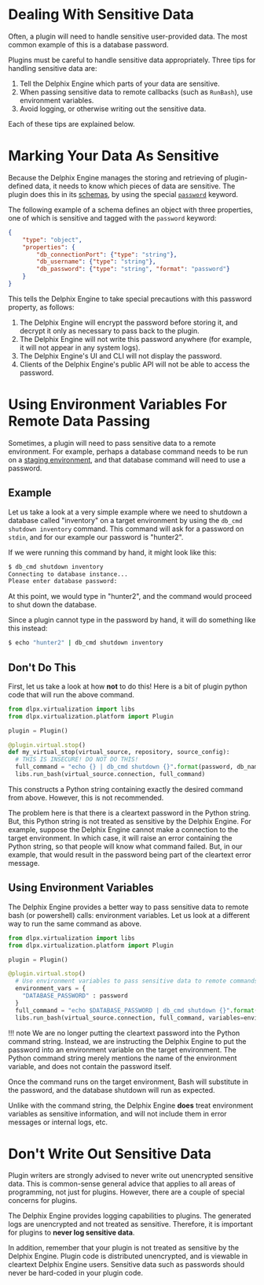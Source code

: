 # Dealing With Sensitive Data

Often, a plugin will need to handle sensitive user-provided data. The most common example of this is a database password.

Plugins must be careful to handle sensitive data appropriately. Three tips for handling sensitive data are:

1. Tell the Delphix Engine which parts of your data are sensitive.
2. When passing sensitive data to remote callbacks (such as `RunBash`), use environment variables.
3. Avoid logging, or otherwise writing out the sensitive data.

Each of these tips are explained below.

# Marking Your Data As Sensitive

Because the Delphix Engine manages the storing and retrieving of plugin-defined data, it needs to know which pieces of data are sensitive. The plugin does this in its [schemas](/References/Glossary/#schema), by using the special [`password`](/References/Schemas/#password) keyword.

The following example of a schema defines an object with three properties, one of which is sensitive and tagged with the `password` keyword:

```json
{
    "type": "object",
    "properties": {
        "db_connectionPort": {"type": "string"},
        "db_username": {"type": "string"},
        "db_password": {"type": "string", "format": "password"}
    }
}
```

This tells the Delphix Engine to take special precautions with this password property, as follows:

1. The Delphix Engine will encrypt the password before storing it, and decrypt it only as necessary to pass back to the plugin.
2. The Delphix Engine will not write this password anywhere (for example, it will not appear in any system logs).
3. The Delphix Engine's UI and CLI will not display the password.
4. Clients of the Delphix Engine's public API will not be able to access the password.

# Using Environment Variables For Remote Data Passing

Sometimes, a plugin will need to pass sensitive data to a remote environment. For example, perhaps a database command needs to be run on a [staging environment](/References/Glossary/#staging-environment), and that database command will need to use a password.

## Example
Let us take a look at a very simple example where we need to shutdown a database called "inventory" on a target environment by using the `db_cmd shutdown inventory` command. This command will ask for a password on `stdin`, and for our example our password is "hunter2".

If we were running this command by hand, it might look like this:
```bash
$ db_cmd shutdown inventory
Connecting to database instance...
Please enter database password:
```

At this point, we would type in "hunter2", and the command would proceed to shut down the database.

Since a plugin cannot type in the password by hand, it will do something like this instead:

```bash
$ echo "hunter2" | db_cmd shutdown inventory
```

## Don't Do This

First, let us take a look at how **not** to do this! Here is a bit of plugin python code that will run the above command.

```python
from dlpx.virtualization import libs
from dlpx.virtualization.platform import Plugin

plugin = Plugin()

@plugin.virtual.stop()
def my_virtual_stop(virtual_source, repository, source_config):
  # THIS IS INSECURE! DO NOT DO THIS!
  full_command = "echo {} | db_cmd shutdown {}".format(password, db_name)
  libs.run_bash(virtual_source.connection, full_command)
```

This constructs a Python string containing exactly the desired command from above. However, this is not recommended.

The problem here is that there is a cleartext password in the Python string. But, this Python string is not treated as sensitive by the Delphix Engine. For example, suppose the Delphix Engine cannot make a connection to the target environment. In which case, it will raise an error containing the Python string, so that people will know what command failed. But, in our example, that would result in the password being part of the cleartext error message.

## Using Environment Variables

The Delphix Engine provides a better way to pass sensitive data to remote bash (or powershell) calls: environment variables. Let us look at a different way to run the same command as above.

```python
from dlpx.virtualization import libs
from dlpx.virtualization.platform import Plugin

plugin = Plugin()

@plugin.virtual.stop()
  # Use environment variables to pass sensitive data to remote commands
  environment_vars = {
    "DATABASE_PASSWORD" : password
  }
  full_command = "echo $DATABASE_PASSWORD | db_cmd shutdown {}".format(db_name)
  libs.run_bash(virtual_source.connection, full_command, variables=environment_vars)
```

!!! note
	We are no longer putting the cleartext password into the Python command string. Instead, we are instructing the Delphix Engine to put the password into an environment variable on the target environment. The Python command string merely mentions the name of the environment variable, and does not contain the password itself.

Once the command runs on the target environment, Bash will substitute in the password, and the database shutdown will run as expected.

Unlike with the command string, the Delphix Engine **does** treat environment variables as sensitive information, and will not include them in error messages or internal logs, etc.

# Don't Write Out Sensitive Data

Plugin writers are strongly advised to never write out unencrypted sensitive data. This is common-sense general advice that applies to all areas of programming, not just for plugins. However, there are a couple of special concerns for plugins.

The Delphix Engine provides logging capabilities to plugins. The generated logs are unencrypted and not treated as sensitive. Therefore, it is important for plugins to **never log sensitive data**.

In addition, remember that your plugin is not treated as sensitive by the Delphix Engine. Plugin code is distributed unencrypted, and is viewable in cleartext Delphix Engine users. Sensitive data such as passwords should never be hard-coded in your plugin code.
